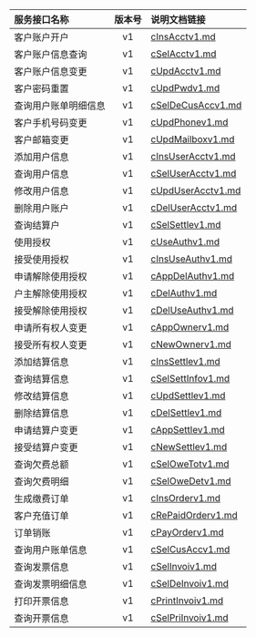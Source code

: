   
| 服务接口名称 | 版本号 | 说明文档链接 |  
| :----------------- | :-----: | :---------------- |  
| 客户账户开户 | v1 | [cInsAcctv1.md](https://github.com/Zhang-Monica/gitMd/blob/master/customer_v1/cInsAcctv1.md) |  
| 客户账户信息查询 | v1 | [cSelAcctv1.md](https://github.com/Zhang-Monica/gitMd/blob/master/customer_v1/cSelAcctv1.md) |  
| 客户账户信息变更 | v1 | [cUpdAcctv1.md](https://github.com/Zhang-Monica/gitMd/blob/master/customer_v1/cUpdAcctv1.md) |  
| 客户密码重置 | v1 | [cUpdPwdv1.md](https://github.com/Zhang-Monica/gitMd/blob/master/customer_v1/cUpdPwdv1.md) |  
| 查询用户账单明细信息 | v1 | [cSelDeCusAccv1.md](https://github.com/Zhang-Monica/gitMd/blob/master/customer_v1/cSelDeCusAccv1.md) |  
| 客户手机号码变更 | v1 | [cUpdPhonev1.md](https://github.com/Zhang-Monica/gitMd/blob/master/customer_v1/cUpdPhonev1.md) |  
| 客户邮箱变更 | v1 | [cUpdMailboxv1.md](https://github.com/Zhang-Monica/gitMd/blob/master/customer_v1/cUpdMailboxv1.md) |  
| 添加用户信息 | v1 | [cInsUserAcctv1.md](https://github.com/Zhang-Monica/gitMd/blob/master/customer_v1/cInsUserAcctv1.md) |  
| 查询用户信息 | v1 | [cSelUserAcctv1.md](https://github.com/Zhang-Monica/gitMd/blob/master/customer_v1/cSelUserAcctv1.md) |  
| 修改用户信息 | v1 | [cUpdUserAcctv1.md](https://github.com/Zhang-Monica/gitMd/blob/master/customer_v1/cUpdUserAcctv1.md) |  
| 删除用户账户 | v1 | [cDelUserAcctv1.md](https://github.com/Zhang-Monica/gitMd/blob/master/customer_v1/cDelUserAcctv1.md) |  
| 查询结算户 | v1 | [cSelSettlev1.md](https://github.com/Zhang-Monica/gitMd/blob/master/customer_v1/cSelSettlev1.md) |  
| 使用授权 | v1 | [cUseAuthv1.md](https://github.com/Zhang-Monica/gitMd/blob/master/customer_v1/cUseAuthv1.md) |  
| 接受使用授权 | v1 | [cInsUseAuthv1.md](https://github.com/Zhang-Monica/gitMd/blob/master/customer_v1/cInsUseAuthv1.md) |  
| 申请解除使用授权 | v1 | [cAppDelAuthv1.md](https://github.com/Zhang-Monica/gitMd/blob/master/customer_v1/cAppDelAuthv1.md) |  
| 户主解除使用授权 | v1 | [cDelAuthv1.md](https://github.com/Zhang-Monica/gitMd/blob/master/customer_v1/cDelAuthv1.md) |  
| 接受解除使用授权 | v1 | [cDelUseAuthv1.md](https://github.com/Zhang-Monica/gitMd/blob/master/customer_v1/cDelUseAuthv1.md) |  
| 申请所有权人变更 | v1 | [cAppOwnerv1.md](https://github.com/Zhang-Monica/gitMd/blob/master/customer_v1/cAppOwnerv1.md) |  
| 接受所有权人变更 | v1 | [cNewOwnerv1.md](https://github.com/Zhang-Monica/gitMd/blob/master/customer_v1/cNewOwnerv1.md) |  
| 添加结算信息 | v1 | [cInsSettlev1.md](https://github.com/Zhang-Monica/gitMd/blob/master/customer_v1/cInsSettlev1.md) |  
| 查询结算信息 | v1 | [cSelSettInfov1.md](https://github.com/Zhang-Monica/gitMd/blob/master/customer_v1/cSelSettInfov1.md) |  
| 修改结算信息 | v1 | [cUpdSettlev1.md](https://github.com/Zhang-Monica/gitMd/blob/master/customer_v1/cUpdSettlev1.md) |  
| 删除结算信息 | v1 | [cDelSettlev1.md](https://github.com/Zhang-Monica/gitMd/blob/master/customer_v1/cDelSettlev1.md) |  
| 申请结算户变更 | v1 | [cAppSettlev1.md](https://github.com/Zhang-Monica/gitMd/blob/master/customer_v1/cAppSettlev1.md) |  
| 接受结算户变更 | v1 | [cNewSettlev1.md](https://github.com/Zhang-Monica/gitMd/blob/master/customer_v1/cNewSettlev1.md) |  
| 查询欠费总额 | v1 | [cSelOweTotv1.md](https://github.com/Zhang-Monica/gitMd/blob/master/customer_v1/cSelOweTotv1.md) |  
| 查询欠费明细 | v1 | [cSelOweDetv1.md](https://github.com/Zhang-Monica/gitMd/blob/master/customer_v1/cSelOweDetv1.md) |  
| 生成缴费订单 | v1 | [cInsOrderv1.md](https://github.com/Zhang-Monica/gitMd/blob/master/customer_v1/cInsOrderv1.md) |  
| 客户充值订单 | v1 | [cRePaidOrderv1.md](https://github.com/Zhang-Monica/gitMd/blob/master/customer_v1/cRePaidOrderv1.md) |  
| 订单销账 | v1 | [cPayOrderv1.md](https://github.com/Zhang-Monica/gitMd/blob/master/customer_v1/cPayOrderv1.md) |  
| 查询用户账单信息 | v1 | [cSelCusAccv1.md](https://github.com/Zhang-Monica/gitMd/blob/master/customer_v1/cSelCusAccv1.md) |  
| 查询发票信息 | v1 | [cSelInvoiv1.md](https://github.com/Zhang-Monica/gitMd/blob/master/customer_v1/cSelInvoiv1.md) |  
| 查询发票明细信息 | v1 | [cSelDeInvoiv1.md](https://github.com/Zhang-Monica/gitMd/blob/master/customer_v1/cSelDeInvoiv1.md) |  
| 打印开票信息 | v1 | [cPrintInvoiv1.md](https://github.com/Zhang-Monica/gitMd/blob/master/customer_v1/cPrintInvoiv1.md) |  
| 查询开票信息 | v1 | [cSelPriInvoiv1.md](https://github.com/Zhang-Monica/gitMd/blob/master/customer_v1/cSelPriInvoiv1.md) |  
  
